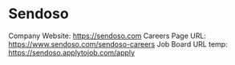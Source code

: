 # Sendoso

Company Website: https://sendoso.com
Careers Page URL: https://www.sendoso.com/sendoso-careers
Job Board URL temp: https://sendoso.applytojob.com/apply